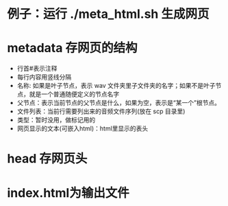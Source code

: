 例子：运行 ./meta_html.sh 生成网页
===
metadata 存网页的结构
===
* 行首#表示注释
* 每行内容用竖线分隔
 * 名称: 如果是叶子节点，表示 wav 文件夹里子文件夹的名字；如果不是叶子节点，就是一个普通随便定义的节点名字
 * 父节点：表示当前节点的父节点是什么，如果为空，表示是“某一个”根节点。
 * 文件列表：当前行需要列出来的音频文件序列(放在 scp 目录里)
 * 类型：暂时没用，做标记用的
 * 网页显示的文本(可嵌入html)：html里显示的表头

head 存网页头
===
index.html为输出文件
===
